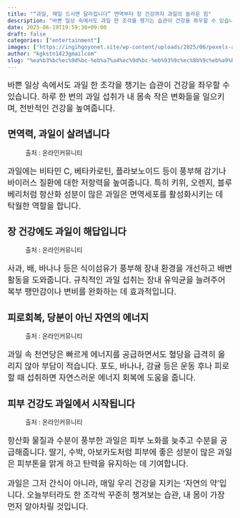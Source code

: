 ```yaml
---
title: "“과일, 매일 드시면 달라집니다” 면역부터 장 건강까지 과일의 놀라운 힘"
description: "바쁜 일상 속에서도 과일 한 조각을 챙기는 습관이 건강을 좌우할 수 있습니다. 하루 한 번의 과일 섭취가 내 몸속 작은 변화들을 일으키며, 전반적인 건강을 높여줍니다."
date: 2025-06-19T19:59:30+09:00
draft: false
categories: ["entertainment"]
images: ["https://ingihgoyonet.site/wp-content/uploads/2025/06/pexels-asphotograpy-867349-1024x683.jpg", "https://ingihgoyonet.site/wp-content/uploads/2025/06/pexels-jsalamanca-61127-1024x683.jpg", "https://ingihgoyonet.site/wp-content/uploads/2025/06/pexels-pixabay-327098-1-1024x823.jpg", "https://ingihgoyonet.site/wp-content/uploads/2025/06/pexels-elaine-bernadine-castro-1263177-2403850-1-1024x768.jpg"]
author: "kgkstn1423gmailcom"
slug: "%ea%b3%bc%ec%9d%bc-%eb%a7%a4%ec%9d%bc-%eb%93%9c%ec%8b%9c%eb%a9%b4-%eb%8b%ac%eb%9d%bc%ec%a7%91%eb%8b%88%eb%8b%a4-%eb%a9%b4%ec%97%ad%eb%b6%80%ed%84%b0-%ec%9e%a5-%ea%b1%b4%ea%b0%95"
---
```


<p style="font-size:18px">바쁜 일상 속에서도 과일 한 조각을 챙기는 습관이 건강을 좌우할 수 있습니다. 하루 한 번의 과일 섭취가 내 몸속 작은 변화들을 일으키며, 전반적인 건강을 높여줍니다.</p> <h2 >면역력, 과일이 살려냅니다</h2> <figure ><img src="https://ingihgoyonet.site/wp-content/uploads/2025/06/pexels-asphotograpy-867349-1024x683.jpg" alt="" style="aspect-ratio:16/9;object-fit:cover"/><figcaption >출처 : 온라인커뮤니티</figcaption></figure> <p style="font-size:18px">과일에는 비타민 C, 베타카로틴, 플라보노이드 등이 풍부해 감기나 바이러스 질환에 대한 저항력을 높여줍니다. 특히 키위, 오렌지, 블루베리처럼 항산화 성분이 많은 과일은 면역세포를 활성화시키는 데 탁월한 역할을 합니다.</p> <h2 >장 건강에도 과일이 해답입니다</h2> <figure ><img src="https://ingihgoyonet.site/wp-content/uploads/2025/06/pexels-jsalamanca-61127-1024x683.jpg" alt="" style="aspect-ratio:16/9;object-fit:cover"/><figcaption >출처 : 온라인커뮤니티</figcaption></figure> <p style="font-size:18px">사과, 배, 바나나 등은 식이섬유가 풍부해 장내 환경을 개선하고 배변 활동을 도와줍니다. 규칙적인 과일 섭취는 장내 유익균을 늘려주어 복부 팽만감이나 변비를 완화하는 데 효과적입니다.</p> <h2 >피로회복, 당분이 아닌 자연의 에너지</h2> <figure ><img src="https://ingihgoyonet.site/wp-content/uploads/2025/06/pexels-pixabay-327098-1-1024x823.jpg" alt="" style="aspect-ratio:16/9;object-fit:cover"/><figcaption >출처 : 온라인커뮤니티</figcaption></figure> <p style="font-size:18px">과일 속 천연당은 빠르게 에너지를 공급하면서도 혈당을 급격히 올리지 않아 부담이 적습니다. 포도, 바나나, 감귤 등은 운동 후나 피로할 때 섭취하면 자연스러운 에너지 회복에 도움을 줍니다.</p> <h2 >피부 건강도 과일에서 시작됩니다</h2> <figure ><img src="https://ingihgoyonet.site/wp-content/uploads/2025/06/pexels-elaine-bernadine-castro-1263177-2403850-1-1024x768.jpg" alt="" style="aspect-ratio:16/9;object-fit:cover"/><figcaption >출처 : 온라인커뮤니티</figcaption></figure> <p style="font-size:18px">항산화 물질과 수분이 풍부한 과일은 피부 노화를 늦추고 수분을 공급해줍니다. 딸기, 수박, 아보카도처럼 피부에 좋은 성분이 많은 과일은 피부톤을 맑게 하고 탄력을 유지하는 데 기여합니다.</p> <p style="font-size:18px">과일은 그저 간식이 아니라, 매일 우리 건강을 지키는 ‘자연의 약’입니다. 오늘부터라도 한 조각씩 꾸준히 챙겨보는 습관, 내 몸이 가장 먼저 알아차릴 것입니다.</p>